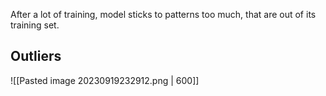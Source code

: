 After a lot of training, model sticks to patterns too much, that are out of its training set.


## Outliers
![[Pasted image 20230919232912.png | 600]]